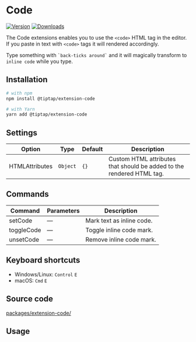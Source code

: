 # Code
[![Version](https://img.shields.io/npm/v/@tiptap/extension-code.svg?label=version)](https://www.npmjs.com/package/@tiptap/extension-code)
[![Downloads](https://img.shields.io/npm/dm/@tiptap/extension-code.svg)](https://npmcharts.com/compare/@tiptap/extension-code?minimal=true)

The Code extensions enables you to use the `<code>` HTML tag in the editor. If you paste in text with `<code>` tags it will rendered accordingly.

Type something with <code>\`back-ticks around\`</code> and it will magically transform to `inline code` while you type.

## Installation
```bash
# with npm
npm install @tiptap/extension-code

# with Yarn
yarn add @tiptap/extension-code
```

## Settings
| Option         | Type     | Default | Description                                                           |
| -------------- | -------- | ------- | --------------------------------------------------------------------- |
| HTMLAttributes | `Object` | `{}`    | Custom HTML attributes that should be added to the rendered HTML tag. |

## Commands
| Command    | Parameters | Description               |
| ---------- | ---------- | ------------------------- |
| setCode    | —          | Mark text as inline code. |
| toggleCode | —          | Toggle inline code mark.  |
| unsetCode  | —          | Remove inline code mark.  |

## Keyboard shortcuts
* Windows/Linux: `Control`&nbsp;`E`
* macOS: `Cmd`&nbsp;`E`

## Source code
[packages/extension-code/](https://github.com/ueberdosis/tiptap-next/blob/main/packages/extension-code/)

## Usage
<demo name="Marks/Code" highlight="3-5,17,36" />
